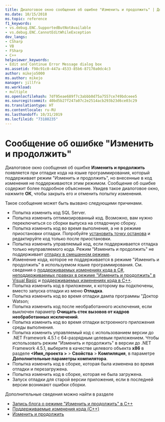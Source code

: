 ```yaml
---
title: Диалоговое окно сообщения об ошибке "Изменить и продолжить" | Документация Майкрософт
ms.date: 10/15/2018
ms.topic: reference
f1_keywords:
- vs.debug.ENC.SupportedButNotAvailable
- vs.debug.ENC.CannotEditWhileException
dev_langs:
- CSharp
- VB
- FSharp
- C++
helpviewer_keywords:
- Edit and Continue Error Message dialog box
ms.assetid: f98c91c0-447a-4533-85b6-87170a0dc4c3
author: mikejo5000
ms.author: mikejo
manager: jillfra
ms.workload:
- multiple
ms.openlocfilehash: 7df95eae689f7c3abbb0d75a7557ce749bdceee5
ms.sourcegitcommit: 40bd5b27f247a07c2e2514acb293b23d6ce03c29
ms.translationtype: HT
ms.contentlocale: ru-RU
ms.lasthandoff: 10/31/2019
ms.locfileid: "73188235"
---
```

# <a name="edit-and-continue-error-message"></a>Сообщение об ошибке "Изменить и продолжить"

Диалоговое окно сообщения об ошибке **Изменить и продолжить** появляется при отладке кода на языке программирования, который поддерживает режим "Изменить и продолжить", но внесенные в код изменения не поддерживаются этим режимом. Сообщение об ошибке содержит более подробное объяснение. Увидев такое диалоговое окно, нажмите **ОК**, чтобы закрыть его и отменить попытку изменения.

Такое сообщение может быть вызвано следующими причинами.

- Попытка изменить код SQL Server.
- Попытка изменить оптимизированный код. Возможно, вам нужно переключиться со сборки выпуска на отладочную сборку.
- Попытка изменить код во время выполнения, а не в режиме приостановки отладки. Попробуйте [установить точку останова](../debugger/using-breakpoints.md) и редактируйте код только после приостановки.
- Попытка изменить управляемый код, если поддерживается отладка только неуправляемого кода. Режим "Изменить и продолжить" не поддерживает [отладку в смешанном режиме](../debugger/how-to-debug-in-mixed-mode.md).
- Изменение кода, которое не поддерживается в режиме "Изменить и продолжить" в используемом языке программирования. См. сведения о [поддерживаемых изменениях кода в C#](supported-code-changes-csharp.md), [неподдерживаемых правках в режиме "Изменить и продолжить" в Visual Basic](supported-code-changes-csharp.md) и [поддерживаемых изменениях кода в C++](supported-code-changes-cpp.md).
- Попытка изменить код в приложении, к которому вы подключены, вместо запуска отладки из меню **Отладка**.
- Попытка изменить код во время отладки дампа программы "Доктор Watson;
- Попытка изменить код после необработанного исключения, если выключен параметр **Очищать стек вызовов от кадров необработанных исключений**.
- Попытка изменить код во время отладки встроенного приложения среды выполнения.
- Попытка изменить управляемый код с использованием версии до .NET Framework 4.5.1 с 64-разрядным целевым приложением. Чтобы использовать режим "Изменить и продолжить" в версии до .NET Framework 4.5.1, выберите в качестве целевого объекта **x86** в разделе **\<Имя_проекта >**  > **Свойства** > **Компиляция**, в параметре **Дополнительные параметры компилятора**.
- Попытка изменить код в сборке, которая была изменена во время отладки и перезагружена.
- Попытка изменить код в сборке, которая не была загружена.
- Запуск отладки для старой версии приложения, если в последней версии возникают ошибки сборки.

Дополнительные сведения можно найти в разделе
- [Запись блога о режиме "Изменить и продолжить" в C++](https://devblogs.microsoft.com/cppblog/c-edit-and-continue-in-visual-studio-2015-update-3/)
- [Поддерживаемые изменения кода (C++)](../debugger/supported-code-changes-cpp.md)
- [Изменить и продолжить](../debugger/edit-and-continue.md)